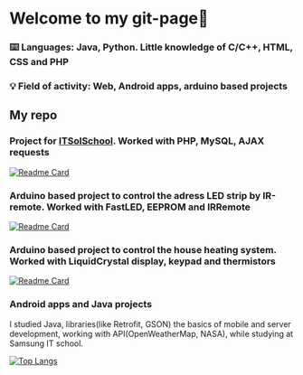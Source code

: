 # Welcome to my git-page👋
### ⌨️ Languages: Java, Python. Little knowledge of C/C++, HTML, CSS and PHP
### 💡 Field of activity: Web, Android apps, arduino based projects

## My repo
### Project for [ITSolSchool](https://itsolschool.ru/). Worked with PHP, MySQL, AJAX requests
[![Readme Card](https://github-readme-stats.vercel.app/api/pin/?username=leysnik&repo=itsolschool_Project-php)](https://github.com/Leysnik/itsolschool_Project-php)
### Arduino based project to control the adress LED strip by IR-remote. Worked with FastLED, EEPROM and IRRemote
[![Readme Card](https://github-readme-stats.vercel.app/api/pin/?username=leysnik&repo=HyperCube-arduino)](https://github.com/Leysnik/HyperCube-arduino)
### Arduino based project to control the house heating system. Worked with LiquidCrystal display, keypad and thermistors
[![Readme Card](https://github-readme-stats.vercel.app/api/pin/?username=leysnik&repo=SmartHome-arduino)](https://github.com/Leysnik/SmartHome-arduino)
### Android apps and Java projects
I studied Java, libraries(like Retrofit, GSON) the basics of mobile and server development, working with API(OpenWeatherMap, NASA), while studying at Samsung IT school.


[![Top Langs](https://github-readme-stats.vercel.app/api/top-langs/?username=leysnik&layout=compact)](https://github.com/anuraghazra/github-readme-stats)
<!--
**Leysnik/Leysnik** is a ✨ _special_ ✨ repository because its `README.md` (this file) appears on your GitHub profile.

Here are some ideas to get you started:

- 🔭 I’m currently working on ...
- 🌱 I’m currently learning ...
- 👯 I’m looking to collaborate on ...
- 🤔 I’m looking for help with ...
- 💬 Ask me about ...
- 📫 How to reach me: ...
- 😄 Pronouns: ...
- ⚡ Fun fact: ...
-->
